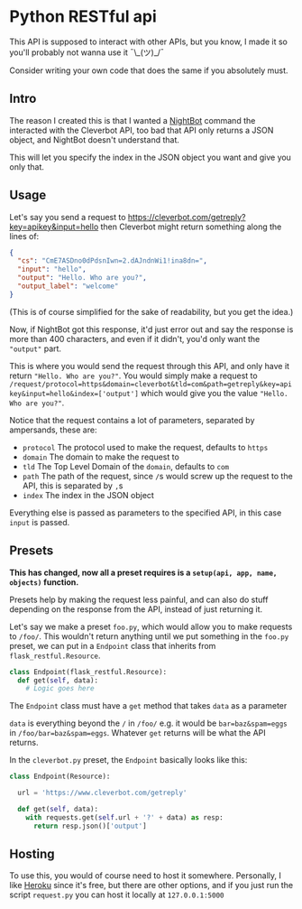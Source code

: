 # Python RESTful api

This API is supposed to interact with other APIs, but you know, I made it so
you'll probably not wanna use it ¯\\\_(ツ)\_/¯

Consider writing your own code that does the same if you absolutely must.

## Intro

The reason I created this is that I wanted a
[NightBot](https://beta.nightbot.tv) command the interacted with the
Cleverbot API, too bad that API only returns a JSON object,
and NightBot doesn't understand that.

This will let you specify the index in the JSON object you want and give you
only that.

## Usage

Let's say you send a request to
https://cleverbot.com/getreply?key=apikey&input=hello then Cleverbot might
return something along the lines of:
```json
{
  "cs": "CmE7ASDno0dPdsnIwn=2.dAJndnWi1!ina8dn=",
  "input": "hello",
  "output": "Hello. Who are you?",
  "output_label": "welcome"
}
```
(This is of course simplified for the sake of readability, but you get the
idea.)

Now, if NightBot got this response, it'd just error out and say the response is
more than 400 characters, and even if it didn't, you'd only want the `"output"`
part.

This is where you would send the request through this API, and only have it
return `"Hello. Who are you?"`. You would simply make a request to
`/request/protocol=https&domain=cleverbot&tld=com&path=getreply&key=apikey&input=hello&index=['output']`
which would give you the value `"Hello. Who are you?"`.

Notice that the request contains a lot of parameters, separated by ampersands,
these are:
- `protocol` The protocol used to make the request, defaults to `https`
- `domain` The domain to make the request to
- `tld` The Top Level Domain of the `domain`, defaults to `com`
- `path` The path of the request, since `/`s would screw up the request to the
API, this is separated by `,`s
- `index` The index in the JSON object

Everything else is passed as parameters to the specified API, in this case
`input` is passed.

## Presets

**This has changed, now all a preset requires is a `setup(api, app, name, objects)` function.**

Presets help by making the request less painful, and can also do stuff depending
on the response from the API, instead of just returning it.

Let's say we make a preset `foo.py`, which would allow you to make requests to
`/foo/`. This wouldn't return anything until we put something in the `foo.py`
preset, we can put in a `Endpoint` class that inherits from
`flask_restful.Resource`.

```python
class Endpoint(flask_restful.Resource):
  def get(self, data):
    # Logic goes here
```
The `Endpoint` class must have a `get` method that takes `data` as a parameter

`data` is everything beyond the `/` in `/foo/` e.g. it would be
`bar=baz&spam=eggs` in `/foo/bar=baz&spam=eggs`. Whatever `get` returns will be
what the API returns.

In the `cleverbot.py` preset, the `Endpoint` basically looks like this:

```python
class Endpoint(Resource):

  url = 'https://www.cleverbot.com/getreply'

  def get(self, data):
    with requests.get(self.url + '?' + data) as resp:
      return resp.json()['output']
```

## Hosting

To use this, you would of course need to host it somewhere. Personally, I like
[Heroku](https://www.heroku.com) since it's free, but there are other options,
and if you just run the script `request.py` you can host it locally at
`127.0.0.1:5000`
